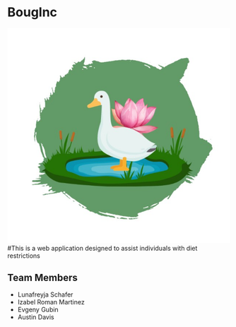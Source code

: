 # BougInc
![Image of BougInc Logo](/Team/Milestone%20One/BougIncLogo.jpg)<br>
#This is a web application designed to assist individuals with diet restrictions
## Team Members
* Lunafreyja Schafer
* Izabel Roman Martinez
* Evgeny Gubin
* Austin Davis
